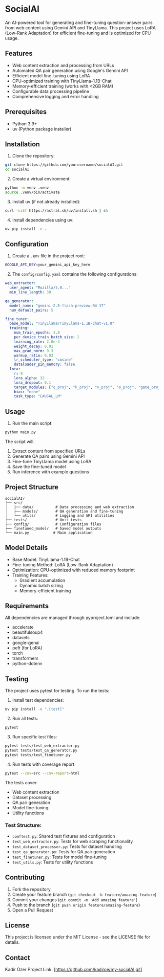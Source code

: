 # SocialAI

An AI-powered tool for generating and fine-tuning question-answer pairs from web content using Gemini API and TinyLlama. This project uses LoRA (Low-Rank Adaptation) for efficient fine-tuning and is optimized for CPU usage.

## Features

- Web content extraction and processing from URLs
- Automated QA pair generation using Google's Gemini API
- Efficient model fine-tuning using LoRA
- CPU-optimized training with TinyLlama-1.1B-Chat
- Memory-efficient training (works with <2GB RAM)
- Configurable data processing pipeline
- Comprehensive logging and error handling

## Prerequisites

- Python 3.9+
- uv (Python package installer)

## Installation

1. Clone the repository:
```bash
git clone https://github.com/yourusername/socialAI.git
cd socialAI
```

2. Create a virtual environment:
```bash
python -m venv .venv
source .venv/bin/activate
```

3. Install uv (if not already installed):
```bash
curl -LsSf https://astral.sh/uv/install.sh | sh
```

4. Install dependencies using uv:
```bash
uv pip install -e .
```

## Configuration

1. Create a `.env` file in the project root:
```bash
GOOGLE_API_KEY=your_gemini_api_key_here
```

2. The `config/config.yaml` contains the following configurations:
```yaml
web_extractor:
  user_agent: "Mozilla/5.0..."
  min_line_length: 30

qa_generator:
  model_name: "gemini-2.5-flash-preview-04-17"
  num_default_pairs: 5

fine_tuner:
  base_model: "TinyLlama/TinyLlama-1.1B-Chat-v1.0"
  training:
    num_train_epochs: 3.0
    per_device_train_batch_size: 2
    learning_rate: 2.0e-4
    weight_decay: 0.01
    max_grad_norm: 0.3
    warmup_ratio: 0.03
    lr_scheduler_type: "cosine"
    dataloader_pin_memory: false
  lora:
    r: 8
    lora_alpha: 32
    lora_dropout: 0.1
    target_modules: ["q_proj", "k_proj", "v_proj", "o_proj", "gate_proj", "up_proj", "down_proj"]
    bias: "none"
    task_type: "CAUSAL_LM"
```

## Usage

1. Run the main script:
```bash
python main.py
```

The script will:
1. Extract content from specified URLs
2. Generate QA pairs using Gemini API
3. Fine-tune TinyLlama model using LoRA
4. Save the fine-tuned model
5. Run inference with example questions

## Project Structure

```
socialAI/
├── src/
│   ├── data/          # Data processing and web extraction
│   ├── models/        # QA generation and fine-tuning
│   └── utils/         # Logging and API utilities
├── tests/             # Unit tests
├── config/            # Configuration files
├── finetuned_model/   # Saved model outputs
└── main.py           # Main application
```

## Model Details

- Base Model: TinyLlama-1.1B-Chat
- Fine-tuning Method: LoRA (Low-Rank Adaptation)
- Optimization: CPU-optimized with reduced memory footprint
- Training Features:
  - Gradient accumulation
  - Dynamic batch sizing
  - Memory-efficient training

## Requirements

All dependencies are managed through pyproject.toml and include:
- accelerate
- beautifulsoup4
- datasets
- google-genai
- peft (for LoRA)
- torch
- transformers
- python-dotenv

## Testing

The project uses pytest for testing. To run the tests:

1. Install test dependencies:
```bash
uv pip install -e ".[test]"
```

2. Run all tests:
```bash
pytest
```

3. Run specific test files:
```bash
pytest tests/test_web_extractor.py
pytest tests/test_qa_generator.py
pytest tests/test_finetuner.py
```

4. Run tests with coverage report:
```bash
pytest --cov=src --cov-report=html
```

The tests cover:
- Web content extraction
- Dataset processing
- QA pair generation
- Model fine-tuning
- Utility functions

### Test Structure:
- `conftest.py`: Shared test fixtures and configuration
- `test_web_extractor.py`: Tests for web scraping functionality
- `test_dataset_processor.py`: Tests for dataset handling
- `test_qa_generator.py`: Tests for QA pair generation
- `test_finetuner.py`: Tests for model fine-tuning
- `test_utils.py`: Tests for utility functions

## Contributing

1. Fork the repository
2. Create your feature branch (`git checkout -b feature/amazing-feature`)
3. Commit your changes (`git commit -m 'Add amazing feature'`)
4. Push to the branch (`git push origin feature/amazing-feature`)
5. Open a Pull Request

## License

This project is licensed under the MIT License - see the LICENSE file for details.

## Contact

Kadir Özer
Project Link: [https://github.com/kadiroe/my-socialAI.git]